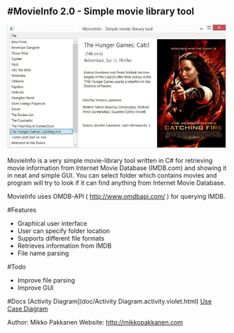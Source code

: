 #MovieInfo 2.0 - Simple movie library tool
------------------------
![MovieInfo Main View](doc/movieInfo.JPG)

MovieInfo is a very simple movie-library tool written in C# for retrieving movie information from
Internet Movie Database (IMDB.com) and showing it in neat and simple GUI. You can select folder which contains movies and program will try to look if it can find anything from Internet Movie Database.

MovieInfo uses OMDB-API ( http://www.omdbapi.com/ ) for querying IMDB.

#Features
- Graphical user interface
- User can specify folder location
- Supports different file formats
- Retrieves information from IMDB
- File name parsing

#Todo
- Improve file parsing
- Improve GUI

#Docs
[Activity Diagram](doc/Activity Diagram.activity.violet.html)
[Use Case Diagram](UseCaseDiagram.ucase.violet.html)

Author: Mikko Pakkanen
Website: http://mikkopakkanen.com
